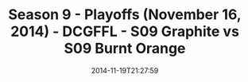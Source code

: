 ---
title: Season 9 - Playoffs (November 16, 2014) - DCGFFL - S09 Graphite vs S09 Burnt
  Orange
teams-score:
- team: _teams/s09-graphite.md
  score:
- team: _teams/s09-burnt-orange.md
  score: 24
mvp: Chalie Kniseley (Graphite), Andy Pratt (Burnt Orange)
game-ball: N/A
sportsperson: ''
season: 9
week: 9
date: '2014-11-19T21:27:59'
pageid: season-9-playoffs-4458-vs-4453
---